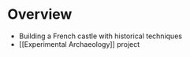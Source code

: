 # Overview
- Building a French castle with historical techniques
- [[Experimental Archaeology]] project